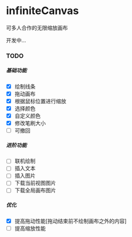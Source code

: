 # infiniteCanvas
可多人合作的无限缩放画布



开发中...



### TODO

##### 基础功能

- [x] 绘制线条
- [x] 拖动画布
- [x] 根据鼠标位置进行缩放
- [x] 选择颜色
- [x] 自定义颜色
- [x] 修改笔刷大小
- [ ] 可撤回

##### 进阶功能

- [ ] 联机绘制
- [ ] 插入文本
- [ ] 插入图片
- [ ] 下载当前视图图片
- [ ] 下载全局画布图片

##### 优化

- [x] 提高拖动性能[拖动结束前不绘制画布之外的内容]
- [ ] 提高缩放性能